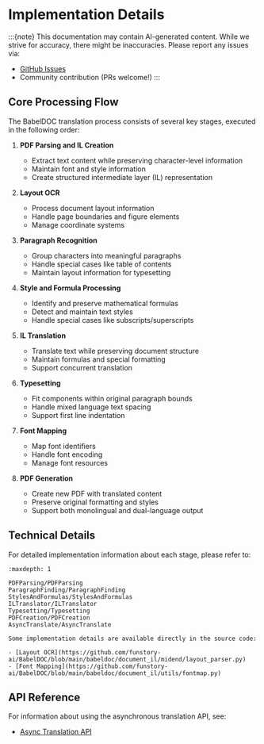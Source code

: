 # Implementation Details

:::{note}
This documentation may contain AI-generated content. While we strive for accuracy, there might be inaccuracies. Please report any issues via:

- [GitHub Issues](https://github.com/funstory-ai/BabelDOC/issues)
- Community contribution (PRs welcome!)
:::

## Core Processing Flow

The BabelDOC translation process consists of several key stages, executed in the following order:

1. **PDF Parsing and IL Creation**
   - Extract text content while preserving character-level information
   - Maintain font and style information
   - Create structured intermediate layer (IL) representation

2. **Layout OCR**
   - Process document layout information
   - Handle page boundaries and figure elements
   - Manage coordinate systems

3. **Paragraph Recognition**
   - Group characters into meaningful paragraphs
   - Handle special cases like table of contents
   - Maintain layout information for typesetting

4. **Style and Formula Processing**
   - Identify and preserve mathematical formulas
   - Detect and maintain text styles
   - Handle special cases like subscripts/superscripts

5. **IL Translation**
   - Translate text while preserving document structure
   - Maintain formulas and special formatting
   - Support concurrent translation

6. **Typesetting**
   - Fit components within original paragraph bounds
   - Handle mixed language text spacing
   - Support first line indentation

7. **Font Mapping**
   - Map font identifiers
   - Handle font encoding
   - Manage font resources

8. **PDF Generation**
   - Create new PDF with translated content
   - Preserve original formatting and styles
   - Support both monolingual and dual-language output

## Technical Details

For detailed implementation information about each stage, please refer to:

```{toctree}
:maxdepth: 1

PDFParsing/PDFParsing
ParagraphFinding/ParagraphFinding
StylesAndFormulas/StylesAndFormulas
ILTranslator/ILTranslator
Typesetting/Typesetting
PDFCreation/PDFCreation
AsyncTranslate/AsyncTranslate
```

```{note}
Some implementation details are available directly in the source code:

- [Layout OCR](https://github.com/funstory-ai/BabelDOC/blob/main/babeldoc/document_il/midend/layout_parser.py)
- [Font Mapping](https://github.com/funstory-ai/BabelDOC/blob/main/babeldoc/document_il/utils/fontmap.py)
```

## API Reference

For information about using the asynchronous translation API, see:

- [Async Translation API](AsyncTranslate/AsyncTranslate.md)
